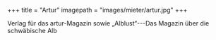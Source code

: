 +++
title = "Artur"
imagepath = "images/mieter/artur.jpg"
+++

Verlag für das artur-Magazin sowie „Alblust“---Das Magazin über die schwäbische Alb